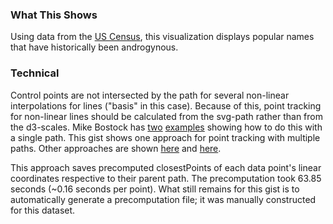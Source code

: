 ### What This Shows
Using data from the [US Census](http://www.ssa.gov/oact/babynames/limits.html), this visualization displays popular names that have historically been androgynous.

### Technical
Control points are not intersected by the path for several non-linear interpolations for lines ("basis" in this case). Because of this, point tracking for non-linear lines should be calculated from the svg-path rather than from the d3-scales. Mike Bostock has [two](http://bl.ocks.org/mbostock/8027637) [examples](http://bl.ocks.org/mbostock/8027835) showing how to do this with a single path. This gist shows one approach for point tracking with multiple paths. Other approaches are shown [here](http://bl.ocks.org/hwangmoretime/06af5f439f24bf28aec0) and [here](http://bl.ocks.org/hwangmoretime/06aa7e108b77745f1f24).

This approach saves precomputed closestPoints of each data point's linear coordinates respective to their parent path. The precomputation took 63.85 seconds (~0.16 seconds per point). What still remains for this gist is to automatically generate a precomputation file; it was manually constructed for this dataset. 